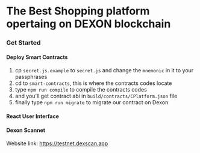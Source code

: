 # The Best Shopping platform opertaing on DEXON blockchain
### Get Started
#### Deploy Smart Contracts
1. cp `secret.js.example` to `secret.js` and change the `mnemonic` in it to your passphrases
2. cd to `smart-contracts`, this is where the contracts codes locate
3. type `npm run compile` to compile the contracts codes
4. and you'll get contract abi in `build/contracts/CPlatform.json` file
5. finally type `npm run migrate` to migrate our contract on Dexon
#### React User Interface
#### Dexon Scannet
Website link: https://testnet.dexscan.app
